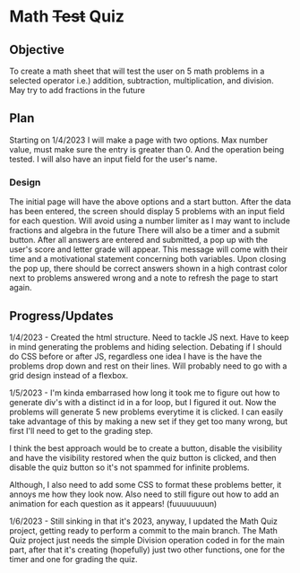 # Math ~~Test~~ Quiz

## Objective

To create a math sheet that will test the user on 5 math problems in a selected operator i.e.) addition, subtraction, multiplication, and division.
May try to add fractions in the future

## Plan

Starting on 1/4/2023 I will make a page with two options.
Max number value, must make sure the entry is greater than 0.
And the operation being tested.
I will also have an input field for the user's name.

### Design

The initial page will have the above options and a start button.
After the data has been entered, the screen should display 5 problems with an input field for each question.
Will avoid using a number limiter as I may want to include fractions and algebra in the future
There will also be a timer and a submit button.
After all answers are entered and submitted, a pop up with the user's score and letter grade will appear.
This message will come with their time and a motivational statement concerning both variables.
Upon closing the pop up, there should be correct answers shown in a high contrast color next to problems answered wrong and a note to refresh the page to start again.

## Progress/Updates

1/4/2023 - Created the html structure. Need to tackle JS next.
Have to keep in mind generating the problems and hiding selection.
Debating if I should do CSS before or after JS, regardless one idea I have is the have the problems drop down and rest on their lines.  Will probably need to go with a grid design instead of a flexbox.

1/5/2023 - I'm kinda embarrased how long it took me to figure out how to generate div's with a distinct id in a for loop, but I figured it out.  Now the problems will generate 5 new problems everytime it is clicked.  I can easily take advantage of this by making a new set if they get too many wrong, but first I'll need to get to the grading step.

I think the best approach would be to create a button, disable the visibility and have the visibility restored when the quiz button is clicked, and then disable the quiz button so it's not spammed for infinite problems.

Although, I also need to add some CSS to format these problems better, it annoys me how they look now.  Also need to still figure out how to add an animation for each question as it appears! (fuuuuuuuun)

1/6/2023 - Still sinking in that it's 2023, anyway, I updated the Math Quiz project, getting ready to perform a commit to the main branch.  The Math Quiz project just needs the simple Division operation coded in for the main part, after that it's creating (hopefully) just two other functions, one for the timer and one for grading the quiz.